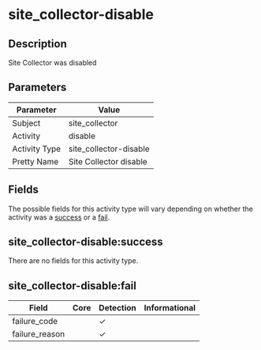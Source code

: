 site_collector-disable
======================

Description
-----------
Site Collector was disabled

Parameters
----------
| Parameter     | Value                  |
| ------------- | ---------------------- |
| Subject       | site_collector         |
| Activity      | disable                |
| Activity Type | site_collector-disable |
| Pretty Name   | Site Collector disable |


Fields
------

The possible fields for this activity type will vary depending on whether the activity was a [success](#site_collector-disablesuccess) or a [fail](#site_collector-disablefail).


site_collector-disable:success
------------------------------

There are no fields for this activity type.


site_collector-disable:fail
---------------------------

| Field          | Core | Detection | Informational |
| -------------- | ---- | --------- | ------------- |
| failure_code   |      | &#10003;  |               |
| failure_reason |      | &#10003;  |               |